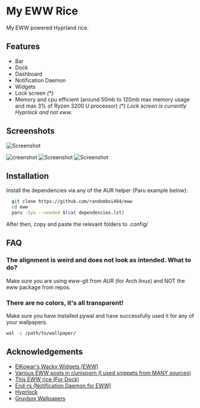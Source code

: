 
# My EWW Rice

My EWW powered Hyprland rice.


## Features

- Bar
- Dock
- Dashboard
- Notification Daemon
- Widgets
- Lock screen *(\*)*
- Memory and cpu efficient (around 50mb to 120mb max memory usage and max 3% of Ryzen 3200 U processor)
*(\*) Lock screen is currently Hyprlock and not eww.*

## Screenshots

![Screenshot](https://raw.githubusercontent.com/randomboi404/eww/refs/heads/main/.assets/ss.png)

![creenshot](https://raw.githubusercontent.com/randomboi404/eww/refs/heads/main/.assets/ss2.png)
![Screenshot](https://raw.githubusercontent.com/randomboi404/eww/refs/heads/main/.assets/ss3.png)
![Screenshot](https://raw.githubusercontent.com/randomboi404/eww/refs/heads/main/.assets/ss1.png)
## Installation

Install the dependencies via any of the AUR helper (Paru example below):

```bash
  git clone https://github.com/randomboi404/eww
  cd eww
  paru -Syu --needed $(cat dependencies.lst)
```
After then, copy and paste the relevant folders to .config/
    
## FAQ

### The alignment is weird and does not look as intended. What to do?

Make sure you are using eww-git from AUR (for Arch linux) and NOT the eww package from repos.

### There are no colors, it's all transparent!

Make sure you have installed pywal and have successfully used it for any of your wallpapers.
```bash
wal -i /path/to/wallpaper/
```

## Acknowledgements

 - [ElKowar's Wacky Widgets (EWW)](https://elkowar.github.io/eww/eww.html)
 - [Various EWW posts in r/unixporn (I used snippets from MANY sources)](https://www.reddit.com/r/unixporn/)
 - [This EWW rice (For Dock)](https://github.com/Tail-R/xmonad_eww_dotfiles/tree/main)
- [End-rs (Notification Daemon for EWW)](https://github.com/Dr-42/end-rs)
- [Hyprlock](https://github.com/hyprwm/hyprlock)
- [Gruvbox Wallpapers](https://gruvbox-wallpapers.pages.dev/)
